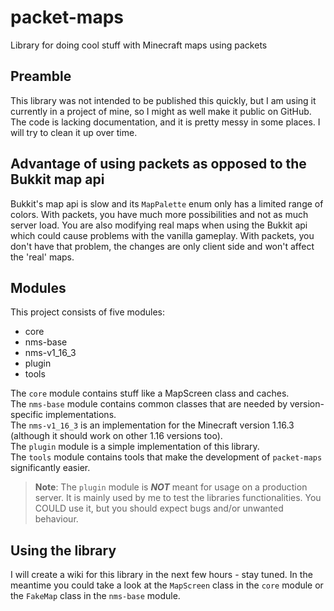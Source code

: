 # packet-maps

Library for doing cool stuff with Minecraft maps using packets

## Preamble

This library was not intended to be published this quickly, but I am using it currently in a project of mine, so I might as well make it public on
GitHub. The code is lacking documentation, and it is pretty messy in some places. I will try to clean it up over time.

## Advantage of using packets as opposed to the Bukkit map api

Bukkit's map api is slow and its `MapPalette` enum only has a limited range of colors. With packets, you have much more possibilities and not as much
server load. You are also modifying real maps when using the Bukkit api which could cause problems with the vanilla gameplay. With packets, you don't
have that problem, the changes are only client side and won't affect the 'real' maps.

## Modules

This project consists of five modules:

- core
- nms-base
- nms-v1_16_3
- plugin
- tools

The `core` module contains stuff like a MapScreen class and caches.\
The `nms-base` module contains common classes that are needed by version-specific implementations.\
The `nms-v1_16_3` is an implementation for the Minecraft version 1.16.3 (although it should work on other 1.16 versions too).\
The `plugin` module is a simple implementation of this library.\
The `tools` module contains tools that make the development of `packet-maps` significantly easier.

> **Note**: The `plugin` module is ***NOT*** meant for usage on a production server. It is mainly used by me to test the libraries functionalities. You COULD use it, but you should expect bugs and/or unwanted behaviour.

## Using the library

I will create a wiki for this library in the next few hours - stay tuned. In the meantime you could take a look at the `MapScreen` class in the `core`
module or the `FakeMap` class in the `nms-base` module.